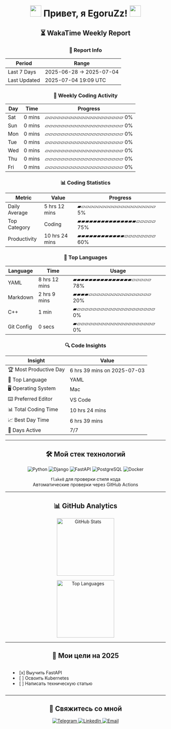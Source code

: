 <h1 align="center">
  <img src="https://media.giphy.com/media/hvRJCLFzcasrR4ia7z/giphy.gif" width="35px"/> 
  Привет, я EgoruZz!
  <img src="https://media.giphy.com/media/hvRJCLFzcasrR4ia7z/giphy.gif" width="35px"/>
</h1>

<!--START_SECTION:waka-->
<div align='center'>

## ⏳ WakaTime Weekly Report

### 📌 Report Info

| Period | Range |
|--------|-------|
| Last 7 Days | 2025-06-28 → 2025-07-04 |
| Last Updated | 2025-07-04 19:09 UTC |

### 📅 Weekly Coding Activity

| Day       | Time   | Progress       |
|-----------|--------|----------------|
| Sat       | 0 mins | ▱▱▱▱▱▱▱▱▱▱▱▱▱▱▱▱▱▱▱▱   0% |
| Sun       | 0 mins | ▱▱▱▱▱▱▱▱▱▱▱▱▱▱▱▱▱▱▱▱   0% |
| Mon       | 0 mins | ▱▱▱▱▱▱▱▱▱▱▱▱▱▱▱▱▱▱▱▱   0% |
| Tue       | 0 mins | ▱▱▱▱▱▱▱▱▱▱▱▱▱▱▱▱▱▱▱▱   0% |
| Wed       | 0 mins | ▱▱▱▱▱▱▱▱▱▱▱▱▱▱▱▱▱▱▱▱   0% |
| Thu       | 0 mins | ▱▱▱▱▱▱▱▱▱▱▱▱▱▱▱▱▱▱▱▱   0% |
| Fri       | 0 mins | ▱▱▱▱▱▱▱▱▱▱▱▱▱▱▱▱▱▱▱▱   0% |

### 📊 Coding Statistics

| Metric | Value | Progress |
|--------|-------|----------|
| Daily Average | 5 hrs 12 mins | ▰▱▱▱▱▱▱▱▱▱▱▱▱▱▱▱▱▱▱▱   5% |
| Top Category | Coding | ▰▰▰▰▰▰▰▰▰▰▰▰▰▰▰▱▱▱▱▱  75% |
| Productivity | 10 hrs 24 mins | ▰▰▰▰▰▰▰▰▰▰▰▰▱▱▱▱▱▱▱▱  60% |

### 🚀 Top Languages

| Language | Time | Usage |
|----------|------|-------|
| YAML | 8 hrs 12 mins | ▰▰▰▰▰▰▰▰▰▰▰▰▰▰▰▱▱▱▱▱  78% |
| Markdown | 2 hrs 9 mins | ▰▰▰▰▱▱▱▱▱▱▱▱▱▱▱▱▱▱▱▱  20% |
| C++ | 1 min | ▰▱▱▱▱▱▱▱▱▱▱▱▱▱▱▱▱▱▱▱▱   0% |
| Git Config | 0 secs | ▰▱▱▱▱▱▱▱▱▱▱▱▱▱▱▱▱▱▱▱▱   0% |

### 🔍 Code Insights

| Insight | Value |
|---------|-------|
| 🏆 Most Productive Day | 6 hrs 39 mins on 2025-07-03 |
| 💎 Top Language | YAML |
| 🖥️ Operating System | Mac |
| ⌨️ Preferred Editor | VS Code |
| 📊 Total Coding Time | 10 hrs 24 mins |
| 📈 Best Day Time | 6 hrs 39 mins |
| 📅 Days Active | 7/7 |

</div>
<!--END_SECTION:waka-->

---

<div align="center">
<h2>🛠 Мой стек технологий</h2>
</div>

<p align="center">
  <img src="https://img.shields.io/badge/Python-3776AB?logo=python&logoColor=white" alt="Python">
  <img src="https://img.shields.io/badge/Django-092E20?logo=django&logoColor=white" alt="Django">
  <img src="https://img.shields.io/badge/FastAPI-009688?logo=fastapi&logoColor=white" alt="FastAPI">
  <img src="https://img.shields.io/badge/PostgreSQL-4169E1?logo=postgresql&logoColor=white" alt="PostgreSQL">
  <img src="https://img.shields.io/badge/Docker-2496ED?logo=docker&logoColor=white" alt="Docker">
</p>

<p align="center">
  <code>flake8</code> для проверки стиля кода<br>
  Автоматические проверки через GitHub Actions
</p>

---

<div align="center">
<h2>📊 GitHub Analytics</h2>
</div>

<div align="center">
  <picture>
    <source
      srcset="https://github-readme-stats-sigma-five.vercel.app/api?username=EgoruZz&show_icons=true&count_private=true&disable_animations=true&include_all_commits=false"
      media="(prefers-color-scheme: light)"
    />
    <img 
      src="https://github-readme-stats-sigma-five.vercel.app/api?username=EgoruZz&show_icons=true&count_private=true&disable_animations=true" 
      height="180"
      alt="GitHub Stats"
    />
  </picture>

  <img
    src="https://github-readme-stats-sigma-five.vercel.app/api/top-langs/?username=EgoruZz&layout=compact&exclude_repo=README-STATS,starter-templates&langs_count=8&count_private=true"
    height="180"
    alt="Top Languages"
  />
</div>

---

<div align="center">
<h2>🎯 Мои цели на 2025</h2>
</div>

<ul align="center" style="list-style-position: inside; display: inline-block; text-align: left;">
  <li>[x] Выучить FastAPI</li>
  <li>[ ] Освоить Kubernetes</li>
  <li>[ ] Написать техническую статью</li>
</ul>

---

<div align="center">
<h2>🤝 Свяжитесь со мной</h2>
</div>

<p align="center">
  <a href="https://t.me/your_username" target="_blank">
    <img src="https://img.shields.io/badge/Telegram-@ваш_ник-26A5E4?logo=telegram" alt="Telegram">
  </a>
  <a href="https://linkedin.com/in/your_username" target="_blank">
    <img src="https://img.shields.io/badge/LinkedIn-Ваше_Имя-0A66C2?logo=linkedin" alt="LinkedIn">
  </a>
  <a href="mailto:ваш@email.com">
    <img src="https://img.shields.io/badge/Email-ваш@email.com-EA4335?logo=gmail" alt="Email">
  </a>
</p>
